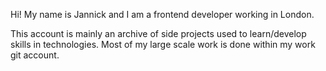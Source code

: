 Hi! My name is Jannick and I am a frontend developer working in London.

This account is mainly an archive of side projects used to learn/develop skills in technologies.
Most of my large scale work is done within my work git account.
